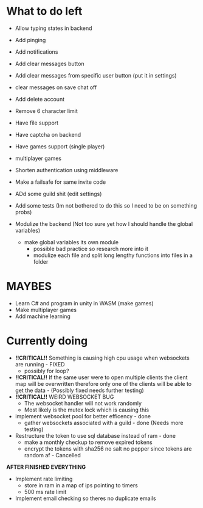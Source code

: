 # What to do left
- Allow typing states in backend
- Add pinging
- Add notifications
- Add clear messages button
- Add clear messages from specific user button (put it in settings)
- clear messages on save chat off
- Add delete account

- Remove 6 character limit
- Have file support
- Have captcha on backend
- Have games support (single player)
- multiplayer games
- Shorten authentication using middleware
- Make a failsafe for same invite code
- ADd some guild shit (edit settings) 
- Add some tests (Im not bothered to do this so I need to be on something probs)
- Modulize the backend (Not too sure yet how I should handle the global variables)
    - make global variables its own module
        - possible bad practice so research more into it
        - modulize each file and split long lengthy functions into files in a folder

# MAYBES
- Learn C# and program in unity in WASM (make games)
- Make multiplayer games
- Add machine learning

# Currently doing
- **!!CRITICAL!!** Something is causing high cpu usage when websockets are running - FIXED
    - possibly for loop?
- **!!CRITICAL!!** If the same user were to open multiple clients the client map will be overwritten therefore
    only one of the clients will be able to get the data - (Possibly fixed needs further testing)
- **!!CRITICAL!!** WEIRD WEBSOCKET BUG
    - The websocket handler will not work randomly
    - Most likely is the mutex lock which is causing this
- implement websocket pool for better efficency - done
    - gather websockets associated with a guild - done (Needs more testing)
- Restructure the token to use sql database instead of ram - done
    - make a monthly checkup to remove expired tokens
    - encrypt the tokens with sha256 no salt no pepper since tokens are random af - Cancelled

**AFTER FINISHED EVERYTHING**
- Implement rate limiting
    - store in ram in a map of ips pointing to timers
    - 500 ms rate limit
- Implement email checking so theres no duplicate emails
